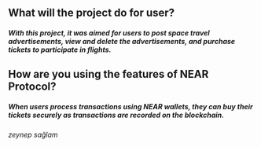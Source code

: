 ## What will the project do for user?

##### With this project, it was aimed for users to post space travel advertisements, view and delete the advertisements, and purchase tickets to participate in flights.

## How are you using the features of NEAR Protocol?

##### When users process transactions using NEAR wallets, they can buy their tickets securely as transactions are recorded on the blockchain.

###### zeynep sağlam
